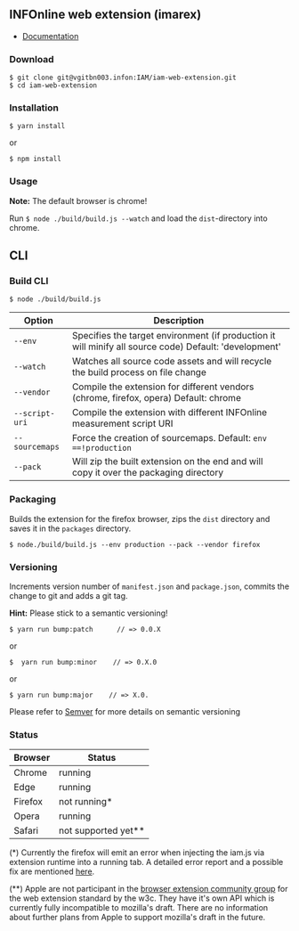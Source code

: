 ## INFOnline web extension (imarex)

- [Documentation](docs/README.md)

### Download

    $ git clone git@vgitbn003.infon:IAM/iam-web-extension.git
    $ cd iam-web-extension

### Installation

    $ yarn install

or


    $ npm install

### Usage

**Note:** The default browser is chrome!

Run ```$ node ./build/build.js --watch``` and load the ```dist```-directory into chrome.

## CLI

### Build CLI

    $ node ./build/build.js


| Option         | Description                                                                                           |
|----------------|-------------------------------------------------------------------------------------------------------|
| `--env`        | Specifies the target environment (if production it will minify all source code) Default: 'development'|
| `--watch`      | Watches all source code assets and will recycle the build process on file change                      |
| `--vendor`     | Compile the extension for different vendors (chrome, firefox, opera)  Default: chrome                 |
| `--script-uri` | Compile the extension with different INFOnline measurement script URI                                 |
| `--sourcemaps` | Force the creation of sourcemaps. Default: `env ==!production`                                        |
| `--pack`       | Will zip the built extension on the end and will copy it over the packaging directory                 |


### Packaging

Builds the extension for the firefox browser, zips the `dist` directory and saves it in the `packages` directory.

    $ node./build/build.js --env production --pack --vendor firefox

### Versioning

Increments version number of `manifest.json` and `package.json`,
commits the change to git and adds a git tag.

**Hint:** Please stick to a semantic versioning! 

    $ yarn run bump:patch      // => 0.0.X

or

    $  yarn run bump:minor    // => 0.X.0

or

    $ yarn run bump:major    // => X.0.
    
Please refer to [Semver](https://semver.org/) for more details on semantic versioning

### Status

|Browser|Status               |
|-------|---------------------|
|Chrome |running              |
|Edge   |running              |
|Firefox|not running*         |
|Opera  |running              |
|Safari |not supported yet**  |


(*) Currently the firefox will emit an error when injecting the iam.js via extension runtime into a running tab. A detailed error report and a possible fix are mentioned [here](/docs/FIREFOX.md).

(**) Apple are not participant in the [browser extension community group](https://www.w3.org/community/browserext/participants) for the web extension standard by the w3c. They have it's own API which is currently fully incompatible to mozilla's draft. There are no information about further plans from Apple to support mozilla's draft in the future. 
